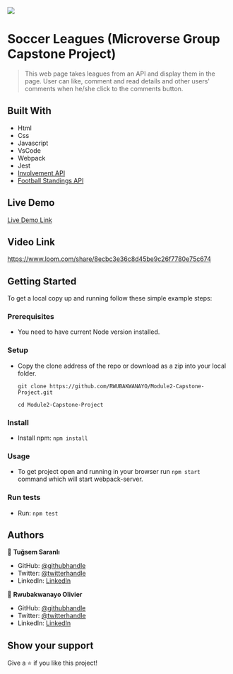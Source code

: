 ![](https://img.shields.io/badge/Microverse-blueviolet)

# Soccer Leagues (Microverse Group Capstone Project)

> This web page takes leagues from an API and display them in the page. User can like, comment and read details and other users' comments when he/she click to the comments button.


## Built With

- Html
- Css
- Javascript
- VsCode
- Webpack
- Jest
- [Involvement API](https://www.notion.so/Involvement-API-869e60b5ad104603aa6db59e08150270)
- [Football Standings API](https://github.com/azharimm/football-standings-api
)

## Live Demo 

[Live Demo Link](https://tugsem.github.io/Module2-Capstone-Project)

## Video Link 

https://www.loom.com/share/8ecbc3e36c8d45be9c26f7780e75c674

## Getting Started

To get a local copy up and running follow these simple example steps:

### Prerequisites

- You need to have current Node version installed.

### Setup

- Copy the clone address of the repo or download as a zip into your local folder.

  `git clone https://github.com/RWUBAKWANAYO/Module2-Capstone-Project.git`

  `cd Module2-Capstone-Project`

### Install

- Install npm: 
 `npm install`

### Usage

- To get project open and running in your browser run `npm start` command which will start webpack-server.

### Run tests

- Run: 
`npm test`

## Authors

👤 **Tuğsem Saranlı**

- GitHub: [@githubhandle](https://github.com/tugsem)
- Twitter: [@twitterhandle](https://twitter.com/TugsemSaranli)
- LinkedIn: [LinkedIn](https://www.linkedin.com/in/tuğsem-saranlı-5b2a98230/?locale=en_US)

👤 **Rwubakwanayo Olivier**

- GitHub: [@githubhandle](https://github.com/RWUBAKWANAYO)
- Twitter: [@twitterhandle](https://twitter.com/rwubakwanayo?t=fP8ZzLHMQWRnyBXnHGhEwA&s=09)
- LinkedIn: [LinkedIn](https://www.linkedin.com/in/rwubakwanayo-olivier/?trk=people-guest_people_search-card&originalSubdomain=rw)

## Show your support

Give a ⭐️ if you like this project!




